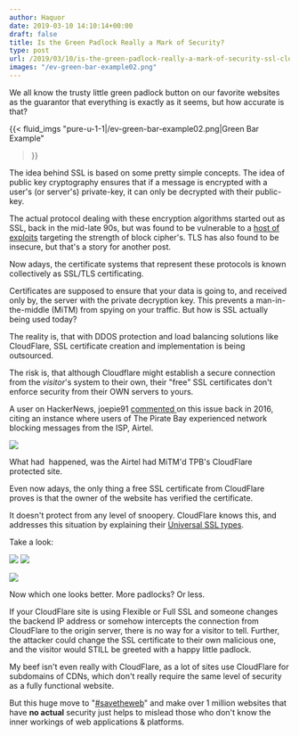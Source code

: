 ```yaml
---
author: Haquor
date: 2019-03-10 14:10:14+00:00
draft: false
title: Is the Green Padlock Really a Mark of Security?
type: post
url: /2019/03/10/is-the-green-padlock-really-a-mark-of-security-ssl-cloudflare/
images: "/ev-green-bar-example02.png"
---
```


We all know the trusty little green padlock button on our favorite websites as the guarantor that everything is exactly as it seems, but how accurate is that?

{{< fluid_imgs
  "pure-u-1-1|/ev-green-bar-example02.png|Green Bar Example"
>}}

<!--more-->

The idea behind SSL is based on some pretty simple concepts. The idea of public key cryptography ensures that if a message is encrypted with a user's (or server's) private-key, it can only be decrypted with their public-key.

The actual protocol dealing with these encryption algorithms started out as SSL, back in the mid-late 90s, but was found to be vulnerable to a [host of exploits](https://www.acunetix.com/blog/articles/tls-vulnerabilities-attacks-final-part/) targeting the strength of block cipher's. TLS has also found to be insecure, but that's a story for another post.

Now adays, the certificate systems that represent these protocols is known collectively as SSL/TLS certificating.

Certificates are supposed to ensure that your data is going to, and received only by, the server with the private decryption key. This prevents a man-in-the-middle (MiTM) from spying on your traffic. But how is SSL actually being used today?

The reality is, that with DDOS protection and load balancing solutions like CloudFlare, SSL certificate creation and implementation is being outsourced.

The risk is, that although Cloudflare might establish a secure connection from the _visitor_'s system to their own, their "free" SSL certificates don't enforce security from their OWN servers to yours.

A user on HackerNews, joepie91 [commented ](https://blog.cloudflare.com/introducing-universal-ssl/)on this issue back in 2016, citing an instance where users of The Pirate Bay experienced network blocking messages from the ISP, Airtel.

![](/cloudflare1.png)


What had  happened, was the Airtel had MiTM'd TPB's CloudFlare protected site.

Even now adays, the only thing a free SSL certificate from CloudFlare proves is that the owner of the website has verified the certificate.

It doesn't protect from any level of snoopery. CloudFlare knows this, and addresses this situation by explaining their [Universal SSL types](https://support.cloudflare.com/hc/en-us/articles/200170416-What-do-the-SSL-options-Off-Flexible-SSL-Full-SSL-Full-SSL-Strict-mean-).

Take a look:

![](https://support.cloudflare.com/hc/en-us/article_attachments/206124658/cfssl_flexible.png)
![](https://support.cloudflare.com/hc/en-us/article_attachments/206167937/cfssl_full.png)


![](https://support.cloudflare.com/hc/en-us/article_attachments/206167947/cfssl_strict.png)


Now which one looks better. More padlocks? Or less.

If your CloudFlare site is using Flexible or Full SSL and someone changes the backend IP address or somehow intercepts the connection from CloudFlare to the origin server, there is no way for a visitor to tell. Further, the attacker could change the SSL certificate to their own malicious one, and the visitor would STILL be greeted with a happy little padlock.

My beef isn't even really with CloudFlare, as a lot of sites use CloudFlare for subdomains of CDNs, which don't really require the same level of security as a fully functional website.

But this huge move to "[#savetheweb](https://blog.cloudflare.com/introducing-universal-ssl/)" and make over 1 million websites that have **no actual** security just helps to mislead those who don't know the inner workings of web applications & platforms.
